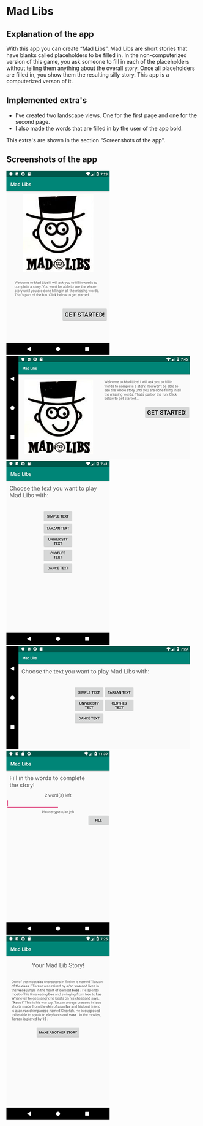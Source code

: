 # Mad Libs

## Explanation of the app
With this app you can create “Mad Libs”. Mad Libs are short stories that have blanks called placeholders to be filled in. In the non-computerized version of this game, you ask someone to fill in each of the placeholders without telling them anything about the overall story. Once all placeholders are filled in, you show them the resulting silly story. This app is a computerized verson of it.

## Implemented extra's
- I've created two landscape views. One for the first page and one for the second page.
- I also made the words that are filled in by the user of the app bold.

This extra's are shown in the section "Screenshots of the app".

## Screenshots of the app
![](https://github.com/Huikie/Daan_Huikeshoven-pset2/blob/master/doc/begin.png)
![](https://github.com/Huikie/Daan_Huikeshoven-pset2/blob/master/doc/begin_lnd.png)
![](https://github.com/Huikie/Daan_Huikeshoven-pset2/blob/master/doc/choose_txt.png)
![](https://github.com/Huikie/Daan_Huikeshoven-pset2/blob/master/doc/choose_lnd.png)
![](https://github.com/Huikie/Daan_Huikeshoven-pset2/blob/master/doc/third_mad.png)
![](https://github.com/Huikie/Daan_Huikeshoven-pset2/blob/master/doc/mad_text.png)

